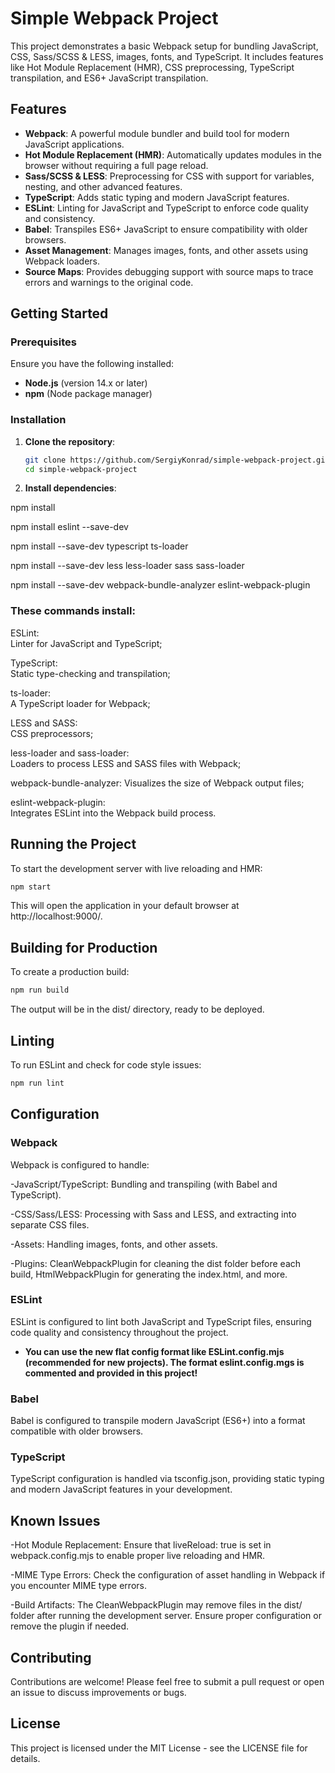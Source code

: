 # Simple Webpack Project

This project demonstrates a basic Webpack setup for bundling JavaScript, CSS, Sass/SCSS & LESS, images, fonts, and TypeScript. It includes features like Hot Module Replacement (HMR), CSS preprocessing, TypeScript transpilation, and ES6+ JavaScript transpilation.

## Features

- **Webpack**: A powerful module bundler and build tool for modern JavaScript applications.
- **Hot Module Replacement (HMR)**: Automatically updates modules in the browser without requiring a full page reload.
- **Sass/SCSS & LESS**: Preprocessing for CSS with support for variables, nesting, and other advanced features.
- **TypeScript**: Adds static typing and modern JavaScript features.
- **ESLint**: Linting for JavaScript and TypeScript to enforce code quality and consistency.
- **Babel**: Transpiles ES6+ JavaScript to ensure compatibility with older browsers.
- **Asset Management**: Manages images, fonts, and other assets using Webpack loaders.
- **Source Maps**: Provides debugging support with source maps to trace errors and warnings to the original code.

## Getting Started

### Prerequisites

Ensure you have the following installed:

- **Node.js** (version 14.x or later)
- **npm** (Node package manager)

### Installation

1. **Clone the repository**:

   ```bash
   git clone https://github.com/SergiyKonrad/simple-webpack-project.git
   cd simple-webpack-project

   ```

2. **Install dependencies**:

npm install

npm install eslint --save-dev

npm install --save-dev typescript ts-loader

npm install --save-dev less less-loader sass sass-loader

npm install --save-dev webpack-bundle-analyzer eslint-webpack-plugin

### These commands install:

ESLint:  
Linter for JavaScript and TypeScript;

TypeScript:  
Static type-checking and transpilation;

ts-loader:  
A TypeScript loader for Webpack;

LESS and SASS:  
CSS preprocessors;

less-loader and sass-loader:  
Loaders to process LESS and SASS files with Webpack;

webpack-bundle-analyzer:
Visualizes the size of Webpack output files;

eslint-webpack-plugin:  
Integrates ESLint into the Webpack build process.

## Running the Project

To start the development server with live reloading and HMR:

```bash
npm start
```

This will open the application in your default browser at http://localhost:9000/.

## Building for Production

To create a production build:

```bash
npm run build
```

The output will be in the dist/ directory, ready to be deployed.

## Linting

To run ESLint and check for code style issues:

```bash
npm run lint
```

## Configuration

### Webpack

Webpack is configured to handle:

-JavaScript/TypeScript:
Bundling and transpiling (with Babel and TypeScript).

-CSS/Sass/LESS:
Processing with Sass and LESS, and extracting into separate CSS files.

-Assets:
Handling images, fonts, and other assets.

-Plugins:
CleanWebpackPlugin for cleaning the dist folder before each build, HtmlWebpackPlugin for generating the index.html, and more.

### ESLint

ESLint is configured to lint both JavaScript and TypeScript files, ensuring code quality and consistency throughout the project.

- **You can use the new flat config format like
  ESLint.config.mjs
  (recommended for new projects).
  The format eslint.config.mgs is commented and provided in this project!**

### Babel

Babel is configured to transpile modern JavaScript (ES6+) into a format compatible with older browsers.

### TypeScript

TypeScript configuration is handled via tsconfig.json, providing static typing and modern JavaScript features in your development.

## Known Issues

-Hot Module Replacement: Ensure that liveReload: true is set in webpack.config.mjs to enable proper live reloading and HMR.

-MIME Type Errors: Check the configuration of asset handling in Webpack if you encounter MIME type errors.

-Build Artifacts: The CleanWebpackPlugin may remove files in the dist/ folder after running the development server. Ensure proper configuration or remove the plugin if needed.

## Contributing

Contributions are welcome! Please feel free to submit a pull request or open an issue to discuss improvements or bugs.

## License

This project is licensed under the MIT License - see the LICENSE file for details.

